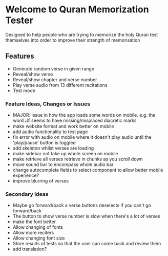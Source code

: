 # Welcome to Quran Memorization Tester

Designed to help people who are trying to memorize the holy Quran test themselves into order to improve their strength of memorisation
## Features
- Generate random verse in given range
- Reveal/show verse
- Reveal/show chapter and verse number
- Play verse audio from 13 different recitations
- Test mode

### Feature Ideas, Changes or Issues
- MAJOR: issue in how the app loads some words on mobile. e.g. the word ٱللَّه seems to have missing/misplaced diacretic marks
- make website format and work better on mobile
- add audio functionality to test page
- fix error with audio on mobile where it doesn't play audio until the 'play/pause' button is toggled
- add skeleton whilst verses are loading
- make sidebar not take up whole screen on mobile
- make retrieve all verses retrieve in chunks as you scroll down
- move sound bar to encompass whole audio bar
- change autocomplete fields to select component to allow better mobile experience?
- improve blurring of verses

### Secondary Ideas
- Maybe go forward/back a verse buttons deselects if you can't go forward/back
- The button to show verse number is slow when there's a lot of verses
- make the font better
- Allow changing of fonts
- Allow more reciters
- Allow changing font size
- Store results of tests so that the user can come back and review them
- add translation?
